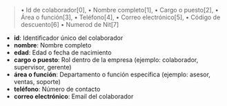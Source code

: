 > • Id de colaborador[0], 
> • Nombre completo[1],
> • Cargo o puesto[2],
> • Área o función[3],
> • Teléfono[4],
> • Correo electrónico[5],
> • Código de descuento[6]
> • Numerod de Nit[7]

- **id**: Identificador único del colaborador  
- **nombre**: Nombre completo  
- **edad**: Edad o fecha de nacimiento  
- **cargo o puesto**: Rol dentro de la empresa (ejemplo: colaborador, supervisor, gerente)  
- **área o función**: Departamento o función específica (ejemplo: asesor, ventas, soporte)  
- **teléfono**: Número de contacto  
- **correo electrónico**: Email del colaborador